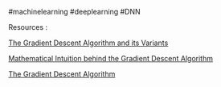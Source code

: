 #machinelearning #deeplearning #DNN 

Resources : 

[The Gradient Descent Algorithm and its Variants](https://pub.towardsai.net/the-gradient-descent-algorithm-and-its-variants-e0915796dbf2)

[Mathematical Intuition behind the Gradient Descent Algorithm](https://pub.towardsai.net/mathematical-intuition-behind-the-gradient-descent-algorithm-143a051c3fa9)

[The Gradient Descent Algorithm](https://pub.towardsai.net/the-gradient-descent-algorithm-defddd1d312e)


